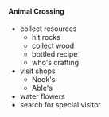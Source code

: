 #### Animal Crossing
- collect resources
  - hit rocks
  - collect wood
  - bottled recipe
  - who's crafting
- visit shops
  - Nook's
  - Able's 
- water flowers
- search for special visitor
